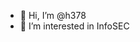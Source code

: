 - 👋 Hi, I’m @h378
- 👀 I’m interested in InfoSEC


<!---
h378/h378 is a ✨ special ✨ repository because its `README.md` (this file) appears on your GitHub profile.
You can click the Preview link to take a look at your changes.
--->
